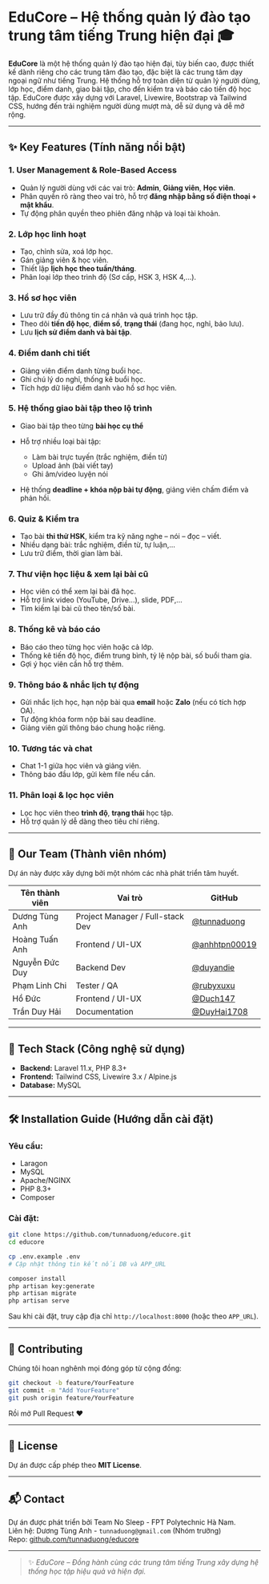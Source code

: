 # EduCore – Hệ thống quản lý đào tạo trung tâm tiếng Trung hiện đại 🎓

**EduCore** là một hệ thống quản lý đào tạo hiện đại, tùy biến cao, được thiết kế dành riêng cho các trung tâm đào tạo, đặc biệt là các trung tâm dạy ngoại ngữ như tiếng Trung. Hệ thống hỗ trợ toàn diện từ quản lý người dùng, lớp học, điểm danh, giao bài tập, cho đến kiểm tra và báo cáo tiến độ học tập. EduCore được xây dựng với Laravel, Livewire, Bootstrap và Tailwind CSS, hướng đến trải nghiệm người dùng mượt mà, dễ sử dụng và dễ mở rộng.

---

## ✨ Key Features (Tính năng nổi bật)

### 1. **User Management & Role-Based Access**

* Quản lý người dùng với các vai trò: **Admin**, **Giảng viên**, **Học viên**.
* Phân quyền rõ ràng theo vai trò, hỗ trợ **đăng nhập bằng số điện thoại + mật khẩu**.
* Tự động phân quyền theo phiên đăng nhập và loại tài khoản.

### 2. **Lớp học linh hoạt**

* Tạo, chỉnh sửa, xoá lớp học.
* Gán giảng viên & học viên.
* Thiết lập **lịch học theo tuần/tháng**.
* Phân loại lớp theo trình độ (Sơ cấp, HSK 3, HSK 4,...).

### 3. **Hồ sơ học viên**

* Lưu trữ đầy đủ thông tin cá nhân và quá trình học tập.
* Theo dõi **tiến độ học**, **điểm số**, **trạng thái** (đang học, nghỉ, bảo lưu).
* Lưu **lịch sử điểm danh và bài tập**.

### 4. **Điểm danh chi tiết**

* Giảng viên điểm danh từng buổi học.
* Ghi chú lý do nghỉ, thống kê buổi học.
* Tích hợp dữ liệu điểm danh vào hồ sơ học viên.

### 5. **Hệ thống giao bài tập theo lộ trình**

* Giao bài tập theo từng **bài học cụ thể**
* Hỗ trợ nhiều loại bài tập:

  * Làm bài trực tuyến (trắc nghiệm, điền từ)
  * Upload ảnh (bài viết tay)
  * Ghi âm/video luyện nói
* Hệ thống **deadline + khóa nộp bài tự động**, giảng viên chấm điểm và phản hồi.

### 6. **Quiz & Kiểm tra**

* Tạo bài **thi thử HSK**, kiểm tra kỹ năng nghe – nói – đọc – viết.
* Nhiều dạng bài: trắc nghiệm, điền từ, tự luận,...
* Lưu trữ điểm, thời gian làm bài.

### 7. **Thư viện học liệu & xem lại bài cũ**

* Học viên có thể xem lại bài đã học.
* Hỗ trợ link video (YouTube, Drive...), slide, PDF,...
* Tìm kiếm lại bài cũ theo tên/số bài.

### 8. **Thống kê và báo cáo**

* Báo cáo theo từng học viên hoặc cả lớp.
* Thống kê tiến độ học, điểm trung bình, tỷ lệ nộp bài, số buổi tham gia.
* Gợi ý học viên cần hỗ trợ thêm.

### 9. **Thông báo & nhắc lịch tự động**

* Gửi nhắc lịch học, hạn nộp bài qua **email** hoặc **Zalo** (nếu có tích hợp OA).
* Tự động khóa form nộp bài sau deadline.
* Giảng viên gửi thông báo chung hoặc riêng.

### 10. **Tương tác và chat**

* Chat 1-1 giữa học viên và giảng viên.
* Thông báo đầu lớp, gửi kèm file nếu cần.

### 11. **Phân loại & lọc học viên**

* Lọc học viên theo **trình độ**, **trạng thái** học tập.
* Hỗ trợ quản lý dễ dàng theo tiêu chí riêng.

---

## 👥 Our Team (Thành viên nhóm)
Dự án này được xây dựng bởi một nhóm các nhà phát triển tâm huyết.

| Tên thành viên | Vai trò                         | GitHub                                   |
| -------------- | ------------------------------- | ---------------------------------------- |
| Dương Tùng Anh | Project Manager / Full-stack Dev| [@tunnaduong](https://github.com/tunnaduong) |
| Hoàng Tuấn Anh | Frontend / UI-UX                | [@anhhtpn00019](https://github.com/anhhtpn00019) |
| Nguyễn Đức Duy | Backend Dev                     | [@duyandie](https://github.com/duyandie) |
| Phạm Linh Chi  | Tester / QA                     | [@rubyxuxu](https://github.com/rubyxuxu) |
| Hồ Đức         | Frontend / UI-UX                | [@Duch147](https://github.com/Duch147) |
| Trần Duy Hải   | Documentation                   | [@DuyHai1708](https://github.com/DuyHai1708) |

---

## 🚀 Tech Stack (Công nghệ sử dụng)

* **Backend:** Laravel 11.x, PHP 8.3+
* **Frontend:** Tailwind CSS, Livewire 3.x / Alpine.js
* **Database:** MySQL

---

## 🛠️ Installation Guide (Hướng dẫn cài đặt)

### Yêu cầu:

* Laragon
* MySQL
* Apache/NGINX
* PHP 8.3+
* Composer

### Cài đặt:

```bash
git clone https://github.com/tunnaduong/educore.git
cd educore

cp .env.example .env
# Cập nhật thông tin kết nối DB và APP_URL

composer install
php artisan key:generate
php artisan migrate
php artisan serve
```

Sau khi cài đặt, truy cập địa chỉ `http://localhost:8000` (hoặc theo `APP_URL`).

---

## 🤝 Contributing

Chúng tôi hoan nghênh mọi đóng góp từ cộng đồng:

```bash
git checkout -b feature/YourFeature
git commit -m "Add YourFeature"
git push origin feature/YourFeature
```

Rồi mở Pull Request ❤️

---

## 📄 License

Dự án được cấp phép theo **MIT License**.

---

## 📬 Contact

Dự án được phát triển bởi Team No Sleep - FPT Polytechnic Hà Nam.  
Liên hệ: Dương Tùng Anh - `tunnaduong@gmail.com` (Nhóm trưởng)  
Repo: [github.com/tunnaduong/educore](https://github.com/tunnaduong/educore)

---

> ✨ *EduCore – Đồng hành cùng các trung tâm tiếng Trung xây dựng hệ thống học tập hiệu quả và hiện đại.*
